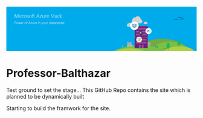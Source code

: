 ![banner](images\AzureStackBanner.png)
# Professor-Balthazar
Test ground to set the stage...
This GitHub Repo contains the site which is planned to be dynamically built  

Starting to build the framwork for the site.
